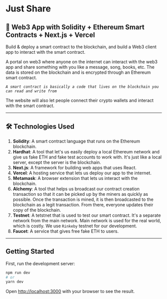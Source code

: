 # **Just Share**

## 📝 **Web3 App with Solidity + Ethereum Smart Contracts + Next.js + Vercel**

Build & deploy a smart contract to the blockchain, and build a Web3 client app to interact with the smart contract.

A portal on web3 where anyone on the internet can interact with the web3 app and share something with you like a message, song, books, etc. The data is stored on the blockchain and is encrypted through an Ethereum smart contract.

*`A smart contract is basically a code that lives on the blockchain you can read and write from`*

The website will also let people connect their crypto wallets and interact with the smart contract.

---
## 🛠 **Technologies Used**

1. **Solidity**: A smart contract language that runs on the Ethereum blockchain.
2. **Hardhat**: A tool that let's us easily deploy a local Ethereum network and give us fake ETH and fake test accounts to work with. It's just like a local server, except the server is the blockchain.
3. **Next.js**: A framework for building web apps that uses React.
4. **Vercel**: A hosting service that lets us deploy our app to the internet.
5. **Metamask**: A browser extension that lets us interact with the blockchain.
6. **Alchemy**: A tool that helps us broadcast our contract creation transaction so that it can be picked up by the miners as quickly as possible. Once the transaction is mined, it is then broadcasted to the blockchain as a legit transaction. From there, everyone updates their copy of the blockchain.
7. **Testnet**: A tetstnet that is used to test our smart contract. It's a separate network from the main network. Main network is used for the real world, which is costly. We use `Rinkeby` testnet for our development. 
8. **Faucet**: A service that gives free fake ETH to users.

---
## Getting Started

First, run the development server:

```bash
npm run dev
# or
yarn dev
```

Open [http://localhost:3000](http://localhost:3000) with your browser to see the result.
